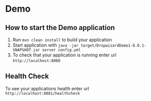 # Demo

How to start the Demo application
---

1. Run `mvn clean install` to build your application
1. Start application with `java -jar target/DropwizardDemo1-0.0.1-SNAPSHOT.jar server config.yml`
1. To check that your application is running enter url `http://localhost:8080`

Health Check
---

To see your applications health enter url `http://localhost:8081/healthcheck`
